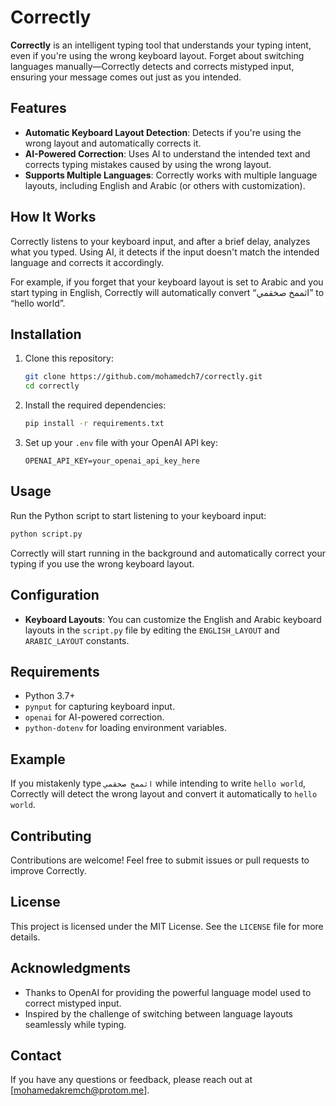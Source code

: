 # Correctly

**Correctly** is an intelligent typing tool that understands your typing intent, even if you're using the wrong keyboard layout. Forget about switching languages manually—Correctly detects and corrects mistyped input, ensuring your message comes out just as you intended.

## Features

- **Automatic Keyboard Layout Detection**: Detects if you're using the wrong layout and automatically corrects it.
- **AI-Powered Correction**: Uses AI to understand the intended text and corrects typing mistakes caused by using the wrong layout.
- **Supports Multiple Languages**: Correctly works with multiple language layouts, including English and Arabic (or others with customization).

## How It Works

Correctly listens to your keyboard input, and after a brief delay, analyzes what you typed. Using AI, it detects if the input doesn't match the intended language and corrects it accordingly.

For example, if you forget that your keyboard layout is set to Arabic and you start typing in English, Correctly will automatically convert “اثممخ صخقمي” to “hello world”.

## Installation

1. Clone this repository:
   ```sh
   git clone https://github.com/mohamedch7/correctly.git
   cd correctly
   ```
2. Install the required dependencies:
   ```sh
   pip install -r requirements.txt
   ```
3. Set up your `.env` file with your OpenAI API key:
   ```
   OPENAI_API_KEY=your_openai_api_key_here
   ```

## Usage

Run the Python script to start listening to your keyboard input:

```sh
python script.py
```

Correctly will start running in the background and automatically correct your typing if you use the wrong keyboard layout.

## Configuration

- **Keyboard Layouts**: You can customize the English and Arabic keyboard layouts in the `script.py` file by editing the `ENGLISH_LAYOUT` and `ARABIC_LAYOUT` constants.

## Requirements

- Python 3.7+
- `pynput` for capturing keyboard input.
- `openai` for AI-powered correction.
- `python-dotenv` for loading environment variables.

## Example

If you mistakenly type `اثممخ صخقمي` while intending to write `hello world`, Correctly will detect the wrong layout and convert it automatically to `hello world`.

## Contributing

Contributions are welcome! Feel free to submit issues or pull requests to improve Correctly.

## License

This project is licensed under the MIT License. See the `LICENSE` file for more details.

## Acknowledgments

- Thanks to OpenAI for providing the powerful language model used to correct mistyped input.
- Inspired by the challenge of switching between language layouts seamlessly while typing.

## Contact

If you have any questions or feedback, please reach out at [mohamedakremch@protom.me].

